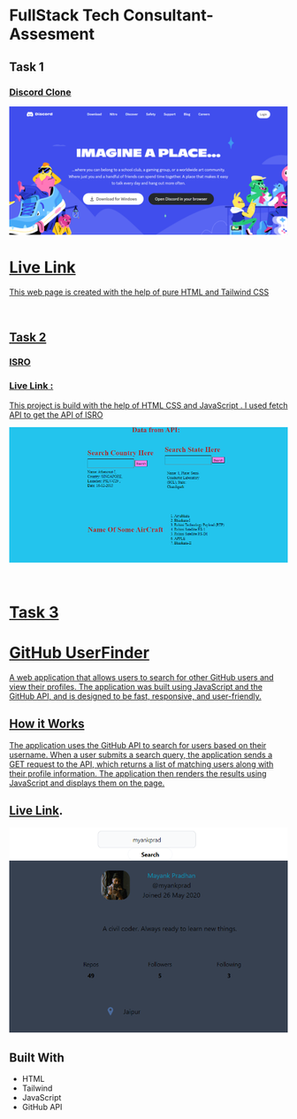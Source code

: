 # FullStack Tech Consultant-Assesment

<h2>Task 1 </h2>
<h3><a href = "https://github.com/myankprad/FullStack-Tech-Consultant-Assesment-main/tree/master/Task1_Discord-Clone">Discord Clone</h3>

![Output](./Task1_Discord-Clone/discordimg.PNG)


 <h1><a href = "https://gilded-pastelito-68611d.netlify.app/">Live Link</h3>
<p>This web page is created with the help of pure HTML and Tailwind CSS</p>

<br>

<h2>Task 2 </h2>
<h3><a href = "">ISRO</h3>
<h3><a href =" https://shiny-dodol-bdd49c.netlify.app">Live Link :</h3>
<p>This project is build with the help of HTML CSS and JavaScript . I used fetch API to get the API of ISRO</p>

![Output](./Task2_ISRO/isro.PNG)

<br>

# Task 3
# GitHub UserFinder

 A web application that allows users to search for other GitHub users and view their profiles. The application was built using JavaScript and the GitHub API, and is designed to be fast, responsive, and user-friendly.

## How it Works

The application uses the GitHub API to search for users based on their username. When a user submits a search query, the application sends a GET request to the API, which returns a list of matching users along with their profile information. The application then renders the results using JavaScript and displays them on the page.

##  [Live Link](https://elaborate-klepon-e394de.netlify.app).

![Output](./Task3_GithubApi/git.png)

## Built With

- HTML 
- Tailwind
- JavaScript
- GitHub API

